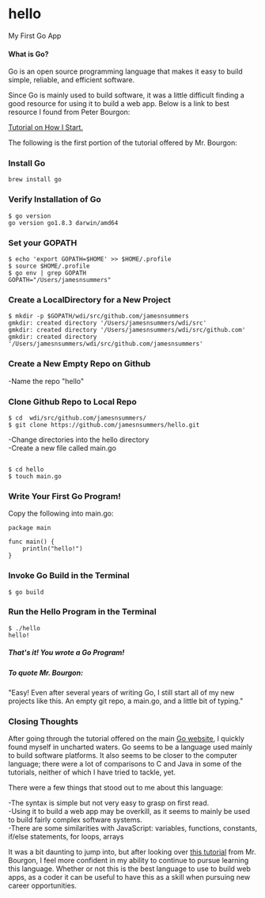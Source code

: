 # hello
My First Go App

#### What is Go?

Go is an open source programming language that makes it easy to build simple, reliable, and efficient software.

Since Go is mainly used to build software, it was a little difficult finding a good resource for using it to build a web app. Below is a link to best resource I found from Peter Bourgon:

[Tutorial on How I Start.](http://howistart.org/posts/go/1/)



The following is the first portion of the tutorial offered by Mr. Bourgon:

### Install Go

```
brew install go
```
### Verify Installation of Go

```
$ go version
go version go1.8.3 darwin/amd64
```

### Set your GOPATH

```
$ echo 'export GOPATH=$HOME' >> $HOME/.profile
$ source $HOME/.profile
$ go env | grep GOPATH
GOPATH="/Users/jamesnsummers"
```

### Create a LocalDirectory for a New Project
```
$ mkdir -p $GOPATH/wdi/src/github.com/jamesnsummers
gmkdir: created directory '/Users/jamesnsummers/wdi/src'
gmkdir: created directory '/Users/jamesnsummers/wdi/src/github.com'
gmkdir: created directory '/Users/jamesnsummers/wdi/src/github.com/jamesnsummers'
```
### Create a New Empty Repo on Github
-Name the repo "hello"

### Clone Github Repo to Local Repo

```
$ cd  wdi/src/github.com/jamesnsummers/
$ git clone https://github.com/jamesnsummers/hello.git
```

-Change directories into the hello directory<br>
-Create a new file called main.go

```

$ cd hello
$ touch main.go
```

### Write Your First Go Program!
Copy the following into main.go:
```
package main

func main() {
    println("hello!")
}
```

### Invoke Go Build in the Terminal
```
$ go build

```

### Run the Hello Program in the Terminal
```
$ ./hello
hello!
```

##### That's it! You wrote a Go Program!
##### To quote Mr. Bourgon:
"Easy! Even after several years of writing Go, I still start all of my new projects like this. An empty git repo, a main.go, and a little bit of typing."

### Closing Thoughts
After going through the tutorial offered on the main [Go website](https://golang.org/), I quickly found myself in uncharted waters. Go seems to be a language used mainly to build software platforms. It also seems to be closer to the computer language; there were a lot of comparisons to C and Java in some of the tutorials, neither of which I have tried to tackle, yet.

There were a few things that stood out to me about this language:

-The syntax is simple but not very easy to grasp on first read.<br>
-Using it to build a web app may be overkill, as it seems to mainly be used to build fairly complex software systems.<br>
-There are some similarities with JavaScript: variables, functions, constants, if/else statements, for loops, arrays<br>


It was a bit daunting to jump into, but after looking over [this tutorial](http://howistart.org/posts/go/1/) from Mr. Bourgon, I feel more confident in my ability to continue to pursue learning this language. Whether or not this is the best language to use to build web apps, as a coder it can be useful to have this as a skill when pursuing new career opportunities. 
